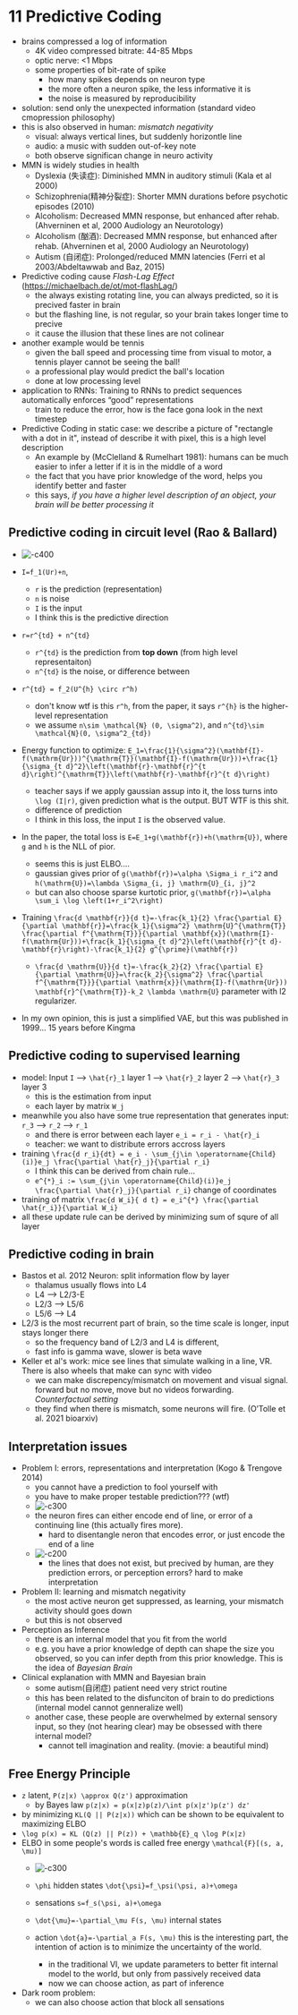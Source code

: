 # 11 Predictive Coding
- brains compressed a log of information
    - 4K video compressed bitrate: 44-85 Mbps
    - optic nerve: <1 Mbps
    - some properties of bit-rate of spike
        - how many spikes depends on neuron type
        - the more often a neuron spike, the less informative it is
        - the noise is measured by reproducibility
- solution: send only the unexpected information (standard video cmopression philosophy)
- this is also observed in human: *mismatch negativity*
    - visual: always vertical lines, but suddenly horizontle line
    - audio: a music with sudden out-of-key note
    - both observe significan change in neuro activity
- MMN is widely studies in health
    - Dyslexia (失读症): Diminished MMN in auditory stimuli (Kala et al 2000)
    - Schizophrenia(精神分裂症): Shorter MMN durations before psychotic episodes (2010)
    - Alcoholism: Decreased MMN response, but enhanced after rehab. (Ahverninen et al, 2000 Audiology an Neurotology)
    - Alcoholism (酗酒): Decreased MMN response, but enhanced after rehab. (Ahverninen et al, 2000 Audiology an Neurotology)
    - Autism (自闭症): Prolonged/reduced MMN latencies (Ferri et al 2003/Abdeltawwab and Baz, 2015)
- Predictive coding cause *Flash-Lag Effect* (https://michaelbach.de/ot/mot-flashLag/)
    - the always existing rotating line, you can always predicted, so it is precived faster in brain
    - but the flashing line, is not regular, so your brain takes longer time to precive
    - it cause the illusion that these lines are not colinear
- another example would be tennis
    - given the ball speed and processing time from visual to motor, a tennis player cannot be seeing the ball!
    - a professional play would predict the ball's location
    - done at low processing level
- application to RNNs: Training to RNNs to predict sequences automatically enforces “good” representations
    - train to reduce the error, how is the face gona look in the next timestep
- Predictive Coding in static case: we describe a picture of "rectangle with a dot in it", instead of describe it with pixel, this is a high level description
    - An example by (McClelland & Rumelhart 1981): humans can be much easier to infer a letter if it is in the middle of a word
    - the fact that you have prior knowledge of the word, helps you identify better and faster
    - this says, *if you have a higher level description of an object, your brain will be better processing it*

## Predictive coding in circuit level (Rao & Ballard)
- ![-c400](media/16760247418885.png)

- ``I=f_1(Ur)+n``, 
    - ``r`` is the prediction (representation)
    - ``n`` is noise
    - ``I`` is the input
    - I think this is the predictive direction
- ``r=r^{td} + n^{td}``
    - ``r^{td}`` is the prediction from **top down** (from high level representaiton)
    - ``n^{td}`` is the noise, or difference between
- ``r^{td} = f_2(U^{h} \circ r^h)``
    - don't know wtf is this ``r^h``, from the paper, it says ``r^{h}`` is the higher-level representation
    - we assume ``n\sim \mathcal{N} (0, \sigma^2)``, and ``n^{td}\sim \mathcal{N}(0, \sigma^2_{td})``
- Energy function to optimize: ``E_1=\frac{1}{\sigma^2}(\mathbf{I}-f(\mathrm{Ur}))^{\mathrm{T}}(\mathbf{I}-f(\mathrm{Ur}))+\frac{1}{\sigma_{t d}^2}\left(\mathbf{r}-\mathbf{r}^{t d}\right)^{\mathrm{T}}\left(\mathbf{r}-\mathbf{r}^{t d}\right)``
    - teacher says if we apply gaussian assup into it, the loss turns into ``\log (I|r)``, given prediction what is the output. BUT WTF is this shit. 
    - difference of prediction
    - I think in this loss, the input ``I`` is the observed value.
- In the paper, the total loss is ``E=E_1+g(\mathbf{r})+h(\mathrm{U})``, where ``g`` and ``h`` is the NLL of pior.
    - seems this is just ELBO....
    - gaussian gives prior of ``g(\mathbf{r})=\alpha \Sigma_i r_i^2`` and ``h(\mathrm{U})=\lambda \Sigma_{i, j} \mathrm{U}_{i, j}^2``
    - but can also choose sparse kurtotic prior, ``g(\mathbf{r})=\alpha \sum_i \log \left(1+r_i^2\right)``
- Training ``\frac{d \mathbf{r}}{d t}=-\frac{k_1}{2} \frac{\partial E}{\partial \mathbf{r}}=\frac{k_1}{\sigma^2} \mathrm{U}^{\mathrm{T}} \frac{\partial f^{\mathrm{T}}}{\partial \mathbf{x}}(\mathrm{I}-f(\mathrm{Ur}))+\frac{k_1}{\sigma_{t d}^2}\left(\mathbf{r}^{t d}-\mathbf{r}\right)-\frac{k_1}{2} g^{\prime}(\mathbf{r})``
    - ``\frac{d \mathrm{U}}{d t}=-\frac{k_2}{2} \frac{\partial E}{\partial \mathrm{U}}=\frac{k_2}{\sigma^2} \frac{\partial f^{\mathrm{T}}}{\partial \mathrm{x}}(\mathrm{I}-f(\mathrm{Ur})) \mathbf{r}^{\mathrm{T}}-k_2 \lambda \mathrm{U}`` parameter with l2 regularizer.
- In my own opinion, this is just a simplified VAE, but this was published in 1999... 15 years before Kingma

## Predictive coding to supervised learning
- model: Input ``I`` --> ``\hat{r}_1`` layer 1 --> ``\hat{r}_2`` layer 2 --> ``\hat{r}_3`` layer 3
    - this is the estimation from input
    - each layer by matrix ``W_j``
- meanwhile you also have some true representation that generates input: ``r_3`` --> ``r_2`` --> ``r_1``
    - and there is error between each layer ``e_i = r_i - \hat{r}_i``
    - teacher: we want to distribute errors accross layers
- training ``\frac{d r_i}{dt} = e_i - \sum_{j\in \operatorname{Child}(i)}e_j \frac{\partial \hat{r}_j}{\partial r_i}``
    - I think this can be derived from chain rule...
    - ``e^{*}_i := \sum_{j\in \operatorname{Child}(i)}e_j \frac{\partial \hat{r}_j}{\partial r_i}`` change of coordinates
- training of matrix ``\frac{d W_i}{ d t} = e_i^{*} \frac{\partial \hat{r_i}}{\partial W_i}``
- all these update rule can be derived by minimizing sum of squre of all layer
    
## Predictive coding in brain
- Bastos et al. 2012 Neuron: split information flow by layer
    - thalamus usually flows into L4
    - L4 --> L2/3-E
    - L2/3 --> L5/6 
    - L5/6 --> L4
- L2/3 is the most recurrent part of brain, so the time scale is longer, input stays longer there
    - so the frequency band of L2/3 and L4 is different, 
    - fast info is gamma wave, slower is beta wave
- Keller et al's work: mice see lines that simulate walking in a line, VR. There is also wheels that make can sync with video
    - we can make discrepency/mismatch on movement and visual signal. forward but no move, move but no videos forwarding. *Counterfactual setting*
    - they find when there is mismatch, some neurons will fire. (O’Tolle et al. 2021 bioarxiv)

## Interpretation issues
- Problem I: errors, representations and interpretation (Kogo & Trengove 2014)
    - you cannot have a prediction to fool yourself with
    - you have to make proper testable prediction??? (wtf)
    - ![-c300](media/16760322233328.png)
    - the neuron fires can either encode end of line, or error of a continuing line (this actually fires more).
        - hard to disentangle neron that encodes error, or just encode the end of a line
    - ![-c200](media/16760324365474.png)
        - the lines that does not exist, but precived by human, are they prediction errors, or perception errors? hard to make interpretation
- Problem II: learning and mismatch negativity
    - the most active neuron get suppressed, as learning, your mismatch activity should goes down
    - but this is not observed
- Perception as Inference
    - there is an internal model that you fit from the world
    - e.g. you have a prior knowledge of depth can shape the size you observed, so you can infer depth from this prior knowledge. This is the idea of *Bayesian Brain*
- Clinical explanation with MMN and Bayesian brain
    - some autism(自闭症) patient need very strict routine
    - this has been related to the disfunciton of brain to do predictions (internal model cannot genneralize well)
    - another case, these people are overwhelmed by external sensory input, so they (not hearing clear) may be obsessed with there internal model?
        - cannot tell imagination and reality. (movie: a beautiful mind)

## Free Energy Principle
- ``z`` latent, ``P(z|x) \approx Q(z')`` approximation
    - by Bayes law ``p(z|x) = p(x|z)p(z)/\int p(x|z')p(z') dz'``
- by minimizing ``KL(Q || P(z|x))`` which can be shown to be equivalent to maximizing ELBO
- ``\log p(x) = KL (Q(z) || P(z)) + \mathbb{E}_q \log P(x|z)``
- ELBO in some people's words is called free energy ``\mathcal{F}[(s, a, \mu)]``
    - ![-c300](media/16760342509614.png)

    - ``\phi`` hidden states ``\dot{\psi}=f_\psi(\psi, a)+\omega``
    - sensations ``s=f_s(\psi, a)+\omega``
    - ``\dot{\mu}=-\partial_\mu F(s, \mu)`` internal states
    - action ``\dot{a}=-\partial_a F(s, \mu)`` this is the interesting part, the intention of action is to minimize the uncertainty of the world.
        - in the traditional VI, we update parameters to better fit internal model to the world, but only from passively received data
        - now we can choose action, as part of inference
- Dark room problem:
    - we can also choose action that block all sensations